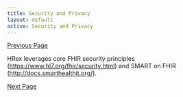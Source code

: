 ```yaml
---
title: Security and Privacy
layout: default
active: Security and Privacy
---
```


[Previous Page](Dynamic_Registration_for_SMART_Apps.html)

HRex leverages core FHIR security principles (https://www.hl7.org/fhir/security.html) and SMART on FHIR (http://docs.smarthealthit.org/). 

[Next Page](Glossary.html)